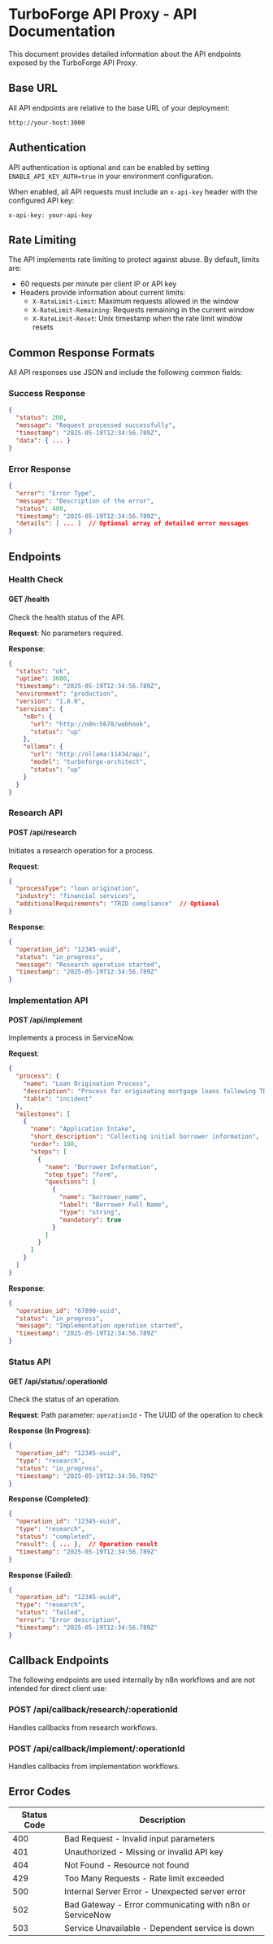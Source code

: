 # TurboForge API Proxy - API Documentation

This document provides detailed information about the API endpoints exposed by the TurboForge API Proxy.

## Base URL

All API endpoints are relative to the base URL of your deployment:

```
http://your-host:3000
```

## Authentication

API authentication is optional and can be enabled by setting `ENABLE_API_KEY_AUTH=true` in your environment configuration.

When enabled, all API requests must include an `x-api-key` header with the configured API key:

```
x-api-key: your-api-key
```

## Rate Limiting

The API implements rate limiting to protect against abuse. By default, limits are:

- 60 requests per minute per client IP or API key
- Headers provide information about current limits:
  - `X-RateLimit-Limit`: Maximum requests allowed in the window
  - `X-RateLimit-Remaining`: Requests remaining in the current window
  - `X-RateLimit-Reset`: Unix timestamp when the rate limit window resets

## Common Response Formats

All API responses use JSON and include the following common fields:

### Success Response

```json
{
  "status": 200,
  "message": "Request processed successfully",
  "timestamp": "2025-05-19T12:34:56.789Z",
  "data": { ... }
}
```

### Error Response

```json
{
  "error": "Error Type",
  "message": "Description of the error",
  "status": 400,
  "timestamp": "2025-05-19T12:34:56.789Z",
  "details": [ ... ]  // Optional array of detailed error messages
}
```

## Endpoints

### Health Check

#### GET /health

Check the health status of the API.

**Request**:
No parameters required.

**Response**:
```json
{
  "status": "ok",
  "uptime": 3600,
  "timestamp": "2025-05-19T12:34:56.789Z",
  "environment": "production",
  "version": "1.0.0",
  "services": {
    "n8n": {
      "url": "http://n8n:5678/webhook",
      "status": "up"
    },
    "ollama": {
      "url": "http://ollama:11434/api",
      "model": "turboforge-architect",
      "status": "up"
    }
  }
}
```

### Research API

#### POST /api/research

Initiates a research operation for a process.

**Request**:
```json
{
  "processType": "loan origination",
  "industry": "financial services",
  "additionalRequirements": "TRID compliance"  // Optional
}
```

**Response**:
```json
{
  "operation_id": "12345-uuid",
  "status": "in_progress",
  "message": "Research operation started",
  "timestamp": "2025-05-19T12:34:56.789Z"
}
```

### Implementation API

#### POST /api/implement

Implements a process in ServiceNow.

**Request**:
```json
{
  "process": {
    "name": "Loan Origination Process",
    "description": "Process for originating mortgage loans following TRID requirements",
    "table": "incident"
  },
  "milestones": [
    {
      "name": "Application Intake",
      "short_description": "Collecting initial borrower information",
      "order": 100,
      "steps": [
        {
          "name": "Borrower Information",
          "step_type": "form",
          "questions": [
            {
              "name": "borrower_name",
              "label": "Borrower Full Name",
              "type": "string",
              "mandatory": true
            }
          ]
        }
      ]
    }
  ]
}
```

**Response**:
```json
{
  "operation_id": "67890-uuid",
  "status": "in_progress",
  "message": "Implementation operation started",
  "timestamp": "2025-05-19T12:34:56.789Z"
}
```

### Status API

#### GET /api/status/:operationId

Check the status of an operation.

**Request**:
Path parameter: `operationId` - The UUID of the operation to check

**Response (In Progress)**:
```json
{
  "operation_id": "12345-uuid",
  "type": "research",
  "status": "in_progress",
  "timestamp": "2025-05-19T12:34:56.789Z"
}
```

**Response (Completed)**:
```json
{
  "operation_id": "12345-uuid",
  "type": "research",
  "status": "completed",
  "result": { ... },  // Operation result
  "timestamp": "2025-05-19T12:34:56.789Z"
}
```

**Response (Failed)**:
```json
{
  "operation_id": "12345-uuid",
  "type": "research",
  "status": "failed",
  "error": "Error description",
  "timestamp": "2025-05-19T12:34:56.789Z"
}
```

## Callback Endpoints

The following endpoints are used internally by n8n workflows and are not intended for direct client use:

### POST /api/callback/research/:operationId

Handles callbacks from research workflows.

### POST /api/callback/implement/:operationId

Handles callbacks from implementation workflows.

## Error Codes

| Status Code | Description |
|-------------|-------------|
| 400 | Bad Request - Invalid input parameters |
| 401 | Unauthorized - Missing or invalid API key |
| 404 | Not Found - Resource not found |
| 429 | Too Many Requests - Rate limit exceeded |
| 500 | Internal Server Error - Unexpected server error |
| 502 | Bad Gateway - Error communicating with n8n or ServiceNow |
| 503 | Service Unavailable - Dependent service is down |